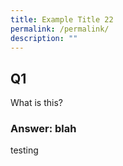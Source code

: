 ```yaml
---
title: Example Title 22
permalink: /permalink/
description: ""
---
```

## Q1
What is this?

### Answer: blah

testing
